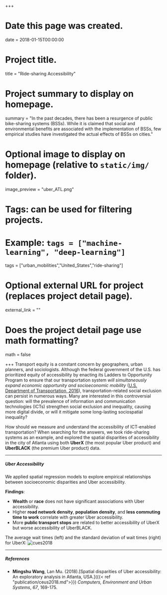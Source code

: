 +++
# Date this page was created.
date = 2018-01-15T00:00:00

# Project title.
title = "Ride-sharing Accessibility"

# Project summary to display on homepage.
summary = "In the past decades, there has been a resurgence of public bike-sharing systems (BSSs). While it is claimed that social and environmental benefits are associated with the implementation of BSSs, few empirical studies have investigated the actual effects of BSSs on cities."

# Optional image to display on homepage (relative to `static/img/` folder).
image_preview = "uber_ATL.png"

# Tags: can be used for filtering projects.
# Example: `tags = ["machine-learning", "deep-learning"]`

tags = ["urban_mobilities","United_States","ride-sharing"]

# Optional external URL for project (replaces project detail page).
external_link = ""

# Does the project detail page use math formatting?
math = false

+++
Transport equity is a constant concern by geographers, urban planners, and sociologists. Although the federal government of the U.S. has prioritized equity of accessibility by enacting its Ladders to Opportunity Program to ensure that our transportation system *will simultaneously expand economic opportunity and socioeconomic mobility* ([U.S. Department of Transportation, 2016](https://www.transportation.gov/leadershipacademy/overview-ladders-opportunity)), transportation-related social exclusion can persist in numerous ways. Many are interested in this controversial question: will the prevalence of information and communication technologies (ICTs) strengthen social exclusion and inequality, causing more digital divide, or will it mitigate some long-lasting sociospatial inequality?

How should we measure and understand the accessibility of ICT-enabled transportation? When searching for the answers, we took ride-sharing systems as an example, and explored the spatial disparities of accessibility in the city of Atlanta using both  **UberX** (the most popular Uber product) and **UberBLACK** (the premium Uber product) data.

***

##### Uber Accessibility
We applied spatial regression models to explore empirical relationships between socioeconomic disparities and Uber accessibility.

**Findings**:

- **Wealth** or **race** does not have significant associations with Uber accessibility.
- Higher **road network density**, **population density**, and **less commuting time to work** correlate with greater Uber accessibility.
- More **public transport stops** are related to better accessibility of UberX but worse accessibility of UberBLACK.


The average wait times (left) and the standard deviation of wait times (right) for UberX:
![cues2018](/img/cues2018.png)


***

##### References
- **Mingshu Wang**, Lan Mu. (2018).[Spatial disparities of Uber accessibility: An exploratory analysis in Atlanta, USA.]({{< ref "publication/ceus2018.md">}}) *Computers, Environment and Urban Systems*, *67*, 169-175.